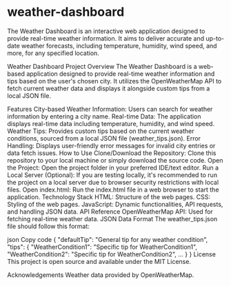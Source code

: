 # weather-dashboard
The Weather Dashboard is an interactive web application designed to provide real-time weather information. It aims to deliver accurate and up-to-date weather forecasts, including temperature, humidity, wind speed, and more, for any specified location. 


Weather Dashboard
Project Overview
The Weather Dashboard is a web-based application designed to provide real-time weather information and tips based on the user's chosen city. It utilizes the OpenWeatherMap API to fetch current weather data and displays it alongside custom tips from a local JSON file.

Features
City-based Weather Information: Users can search for weather information by entering a city name.
Real-time Data: The application displays real-time data including temperature, humidity, and wind speed.
Weather Tips: Provides custom tips based on the current weather conditions, sourced from a local JSON file (weather_tips.json).
Error Handling: Displays user-friendly error messages for invalid city entries or data fetch issues.
How to Use
Clone/Download the Repository:
Clone this repository to your local machine or simply download the source code.
Open the Project:
Open the project folder in your preferred IDE/text editor.
Run a Local Server (Optional):
If you are testing locally, it's recommended to run the project on a local server due to browser security restrictions with local files.
Open index.html:
Run the index.html file in a web browser to start the application.
Technology Stack
HTML: Structure of the web pages.
CSS: Styling of the web pages.
JavaScript: Dynamic functionalities, API requests, and handling JSON data.
API Reference
OpenWeatherMap API: Used for fetching real-time weather data.
JSON Data Format
The weather_tips.json file should follow this format:

json
Copy code
{
  "defaultTip": "General tip for any weather condition",
  "tips": {
    "WeatherCondition1": "Specific tip for WeatherCondition1",
    "WeatherCondition2": "Specific tip for WeatherCondition2",
    ...
  }
}
License
This project is open source and available under the MIT License.

Acknowledgements
Weather data provided by OpenWeatherMap.
